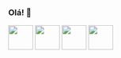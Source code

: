 ### Olá! 👋

<img style="height:50px;width:50px" src="https://cdn.jsdelivr.net/gh/devicons/devicon/icons/java/java-original-wordmark.svg" /> <img style="height:50px;width:50px" src="https://cdn.jsdelivr.net/gh/devicons/devicon/icons/css3/css3-original-wordmark.svg" /> <img style="height:50px;width:50px" src="https://cdn.jsdelivr.net/gh/devicons/devicon/icons/html5/html5-original.svg" /> <img style="height:50px;width:50px" src="https://cdn.jsdelivr.net/gh/devicons/devicon/icons/javascript/javascript-original.svg" /> 
          

<!--
**luan004/luan004** is a ✨ _special_ ✨ repository because its `README.md` (this file) appears on your GitHub profile.

Here are some ideas to get you started:

- 🔭 I’m currently working on ...
- 🌱 I’m currently learning ...
- 👯 I’m looking to collaborate on ...
- 🤔 I’m looking for help with ...
- 💬 Ask me about ...
- 📫 How to reach me: ...
- 😄 Pronouns: ...
- ⚡ Fun fact: ...
-->
